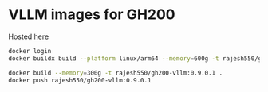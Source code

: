 # VLLM images for GH200

Hosted [here](https://hub.docker.com/repository/docker/rajesh550/gh200-vllm)

```bash
docker login
docker buildx build --platform linux/arm64 --memory=600g -t rajesh550/gh200-vllm:0.9.0.1 .

docker build --memory=300g -t rajesh550/gh200-vllm:0.9.0.1 .
docker push rajesh550/gh200-vllm:0.9.0.1
```
